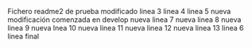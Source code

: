 Fichero readme2 de prueba
modificado
linea 3
linea 4
linea 5
nueva modificación comenzada en develop
nueva linea 7
nueva linea 8
nueva linea 9
nueva lnea 10
nueva linea 11
nueva linea 12
nueva linea 13
linea 6
linea final
